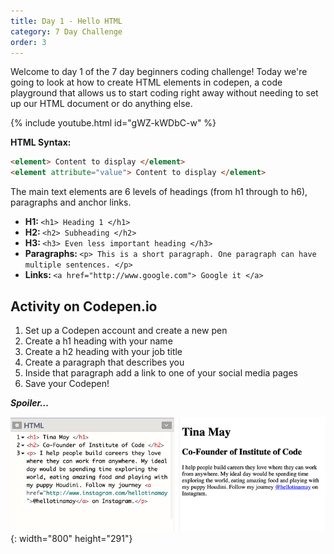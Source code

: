 ```yaml
---
title: Day 1 - Hello HTML
category: 7 Day Challenge
order: 3
---
```


Welcome to day 1 of the 7 day beginners coding challenge\! Today we're going to look at how to create HTML elements in codepen, a code playground that allows us to start coding right away without needing to set up our HTML document or do anything else.

{% include youtube.html id="gWZ-kWDbC-w" %}

**HTML Syntax:&nbsp;**

~~~html
<element> Content to display </element>
<element attribute="value"> Content to display </element>
~~~

The main text elements are 6 levels of headings (from h1 through to h6), paragraphs and anchor links.&nbsp;

* **H1:&nbsp;**`<h1> Heading 1 </h1>`
* **H2:&nbsp;**`<h2> Subheading </h2>`
* **H3:&nbsp;**`<h3> Even less important heading </h3>`
* **Paragraphs:&nbsp;**`<p> This is a short paragraph. One paragraph can have multiple sentences. </p>`
* **Links:&nbsp;**`<a href="http://www.google.com"> Google it </a>`

## Activity on Codepen.io

1. Set up a Codepen account and create a new pen
2. Create a h1 heading with your name&nbsp;
3. Create a h2 heading with your job title&nbsp;
4. Create a paragraph that describes you&nbsp;
5. Inside that paragraph add a link to one of your social media pages
6. Save your Codepen\!

***Spoiler…&nbsp;***

![](/uploads/screen-shot-2020-01-06-at-12-28-09-pm.png){: width="800" height="291"}
